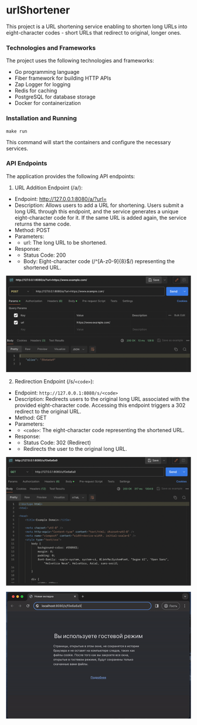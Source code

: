 # urlShortener
This project is a URL shortening service enabling to shorten long URLs into 
eight-character codes - short URLs that redirect to original, longer ones.

### Technologies and Frameworks
The project uses the following technologies and frameworks:

- Go programming language
- Fiber framework for building HTTP APIs
- Zap Logger for logging
- Redis for caching
- PostgreSQL for database storage
- Docker for containerization

### Installation and Running

```
make run
```
This command will start the containers and configure the necessary services.

### API Endpoints
The application provides the following API endpoints:

1. URL Addition Endpoint (/a/):
- Endpoint: http://127.0.0.1:8080/a/?url=
- Description: Allows users to add a URL for shortening. Users submit a long URL through this endpoint, and the service generates a unique eight-character code for it. If the same URL is added again, the service returns the same code.
- Method: POST
- Parameters:
- - url: The long URL to be shortened.
- Response:
- - Status Code: 200
- - Body: Eight-character code (/^[A-z0-9]{8}$/) representing the shortened URL.

![post](./docs/post.png)

2. Redirection Endpoint (/s/`<code>`):
- Endpoint: `http://127.0.0.1:8080/s/<code>`
- Description: Redirects users to the original long URL associated with the provided eight-character code. Accessing this endpoint triggers a 302 redirect to the original URL.
- Method: GET
- Parameters:
- - `<code>`: The eight-character code representing the shortened URL.
- Response:
- - Status Code: 302 (Redirect)
- - Redirects the user to the original long URL.

![get](./docs/get.png)

![get_gif](./docs/get.gif)
